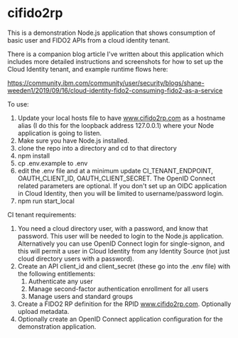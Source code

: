 # cifido2rp

This is a demonstration Node.js application that shows consumption of basic user and FIDO2 APIs from a cloud identity tenant.

There is a companion blog article I've written about this application which includes more detailed instructions and screenshots for how to set up the Cloud Identity tenant, and example runtime flows here:

https://community.ibm.com/community/user/security/blogs/shane-weeden1/2019/09/16/cloud-identity-fido2-consuming-fido2-as-a-service

To use:

1. Update your local hosts file to have www.cifido2rp.com as a hostname alias (I do this for the loopback address 127.0.0.1) where your Node application is going to listen.
1. Make sure you have Node.js installed.
1. clone the repo into a directory and cd to that directory
1. npm install
1. cp .env.example to .env 
1. edit the .env file and at a minimum update CI_TENANT_ENDPOINT, OAUTH_CLIENT_ID, OAUTH_CLIENT_SECRET. The OpenID Connect related parameters are optional. If you don't set up an OIDC application in Cloud Identity, then you will be limited to username/password login.
1. npm run start_local


CI tenant requirements:

1. You need a cloud directory user, with a password, and know that password. This user will be needed to login to the Node.js application. Alternatively you can use OpenID Connect login for single-signon, and this will permit a user in Cloud Identity from any Identity Source (not just cloud directory users with a password).
1. Create an API client_id and client_secret (these go into the .env file) with the following entitlements:
    1. Authenticate any user
    1. Manage second-factor authentication enrollment for all users
    1. Manage users and standard groups
1. Create a FIDO2 RP definition for the RPID www.cifido2rp.com. Optionally upload metadata.
1. Optionally create an OpenID Connect application configuration for the demonstration application.

